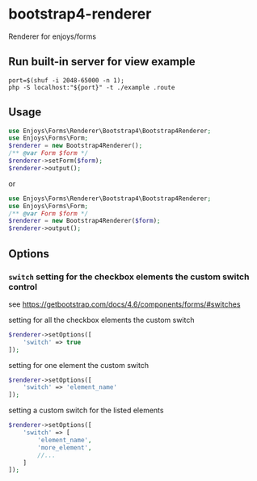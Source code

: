 # bootstrap4-renderer
Renderer for enjoys/forms

## Run built-in server for view example
```shell
port=$(shuf -i 2048-65000 -n 1);
php -S localhost:"${port}" -t ./example .route
```

## Usage

```php
use Enjoys\Forms\Renderer\Bootstrap4\Bootstrap4Renderer;
use Enjoys\Forms\Form;
$renderer = new Bootstrap4Renderer();
/** @var Form $form */
$renderer->setForm($form);
$renderer->output();
```
or
```php
use Enjoys\Forms\Renderer\Bootstrap4\Bootstrap4Renderer;
use Enjoys\Forms\Form;
/** @var Form $form */
$renderer = new Bootstrap4Renderer($form);
$renderer->output();
```


## Options

### ```switch``` setting for the  checkbox elements the custom switch control
see  https://getbootstrap.com/docs/4.6/components/forms/#switches

setting for all the  checkbox elements  the custom switch
```php
$renderer->setOptions([
    'switch' => true 
]);
```

setting for one element the custom switch
```php
$renderer->setOptions([
    'switch' => 'element_name'
]);
```

setting a custom switch for the listed elements
```php
$renderer->setOptions([
    'switch' => [
        'element_name', 
        'more_element', 
        //...
    ] 
]);
```
